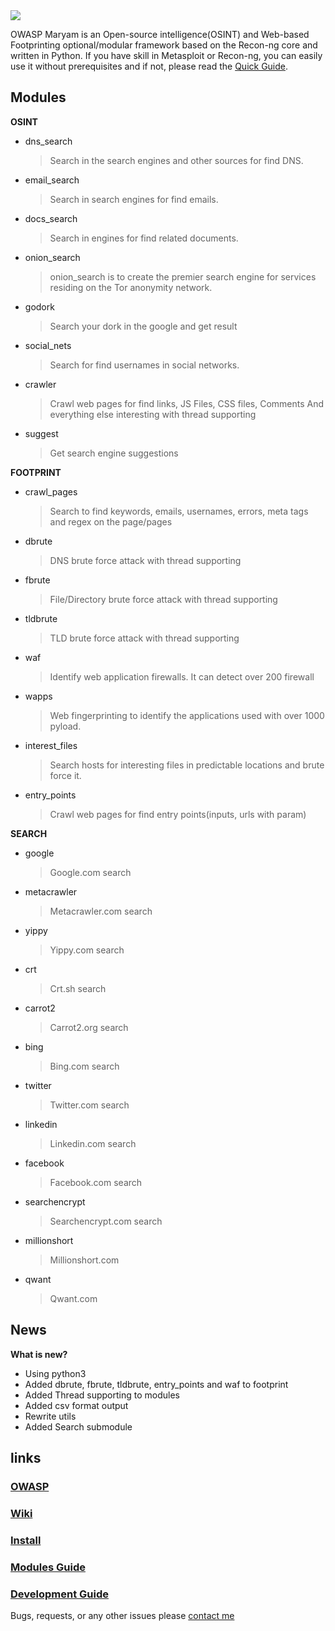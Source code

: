 <img src="https://owasp.org/assets/images/logo.png">

OWASP Maryam is an Open-source intelligence(OSINT) and Web-based Footprinting optional/modular framework based on the Recon-ng core and written in Python.
If you have skill in Metasploit or Recon-ng, you can easily use it without prerequisites and if not, please read the [Quick Guide](https://github.com/saeeddhqan/Maryam/wiki#quick-guide).

## Modules
**OSINT**

 - dns_search
	> Search in the search engines and other sources for find DNS.
 - email_search
	> Search in search engines for find emails.
 - docs_search
	> Search in engines for find related documents. 
 - onion_search
	> onion_search is to create the premier search engine for services residing on the Tor anonymity network.
 - godork	
	> Search your dork in the google and get result
 - social_nets
	> Search for find usernames in social networks.
 - crawler
	> Crawl web pages for find links, JS Files, CSS files, Comments And everything else interesting with thread supporting
 - suggest
 	> Get search engine suggestions
	
**FOOTPRINT**
 - crawl_pages
	> Search to find keywords, emails, usernames, errors, meta tags and regex on the page/pages
 - dbrute 
	> DNS brute force attack with thread supporting
 - fbrute 
	> File/Directory brute force attack with thread supporting
 - tldbrute
	> TLD brute force attack with thread supporting
 - waf
	> Identify web application firewalls. It can detect over 200 firewall
 - wapps        
	> Web fingerprinting to identify the applications used with over 1000 pyload.
 - interest_files
	> Search hosts for interesting files in predictable locations and brute force it.
 - entry_points
	> Crawl web pages for find entry points(inputs, urls with param)

**SEARCH**
 - google
	> Google.com search
 - metacrawler 
	> Metacrawler.com search
 - yippy 
	> Yippy.com search
 - crt
	> Crt.sh search
 - carrot2
	> Carrot2.org search
 - bing
	> Bing.com search
 - twitter
	> Twitter.com search
 - linkedin
	> Linkedin.com search
 - facebook
	> Facebook.com search
 - searchencrypt
	> Searchencrypt.com search
 - millionshort
	> Millionshort.com
 - qwant
	> Qwant.com
## News
**What is new?**

 - Using python3
 - Added dbrute, fbrute, tldbrute, entry_points and waf to footprint
 - Added Thread supporting to modules
 - Added csv format output
 - Rewrite utils
 - Added Search submodule
 
## links
### [OWASP](https://owasp.org/www-project-maryam/)
### [Wiki](https://github.com/saeeddhqan/maryam/wiki)
### [Install](https://github.com/saeeddhqan/maryam/wiki#install)
### [Modules Guide](https://github.com/saeeddhqan/maryam/wiki/modules)
### [Development Guide](https://github.com/saeeddhqan/maryam/wiki/Development-Guide)

Bugs, requests, or any other issues please [contact me](mailto:saeed.dehghan@owasp.org)
